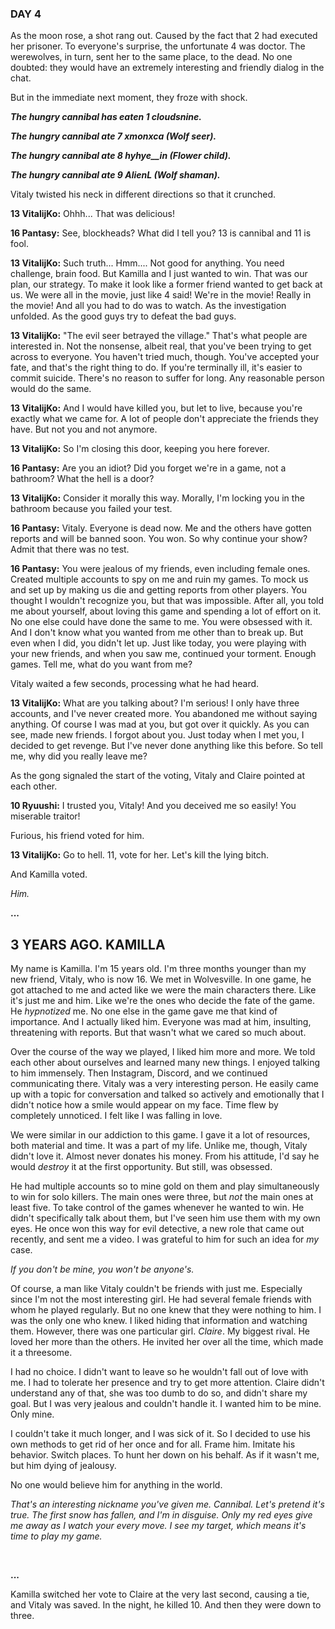 ### DAY 4

As the moon rose, a shot rang out. Caused by the fact that 2 had executed her prisoner. To everyone's surprise, the unfortunate 4 was doctor. The werewolves, in turn, sent her to the same place, to the dead. No one doubted: they would have an extremely interesting and friendly dialog in the chat.

But in the immediate next moment, they froze with shock.

***The hungry cannibal has eaten 1 cloudsnine.***

***The  hungry cannibal ate 7 xmonxca (Wolf seer).***

***The  hungry cannibal ate 8 hyhye__in (Flower child).***

***The  hungry cannibal ate 9 AlienL (Wolf shaman).***

Vitaly twisted his neck in different directions so that it crunched.

**13 VitalijKo:** Ohhh... That was delicious!

**16 Pantasy:** See, blockheads? What did I tell you? 13 is cannibal and 11 is fool.

**13 VitalijKo:** Such truth... Hmm.... Not good for anything. You need challenge, brain food. But Kamilla and I just wanted to win. That was our plan, our strategy. To make it look like a former friend wanted to get back at us. We were all in the movie, just like 4 said! We're in the movie! Really in the movie! And all you had to do was to watch. As the investigation unfolded. As the good guys try to defeat the bad guys.

**13 VitalijKo:** "The evil seer betrayed the village." That's what people are interested in. Not the nonsense, albeit real, that you've been trying to get across to everyone. You haven't tried much, though. You've accepted your fate, and that's the right thing to do. If you're terminally ill, it's easier to commit suicide. There's no reason to suffer for long. Any reasonable person would do the same.

**13 VitalijKo:** And I would have killed you, but let to live, because you're exactly what we came for. A lot of people don't appreciate the friends they have. But not you and not anymore.

**13 VitalijKo:** So I'm closing this door, keeping you here forever.

**16 Pantasy:** Are you an idiot? Did you forget we're in a game, not a bathroom? What the hell is a door?

**13 VitalijKo:** Consider it morally this way. Morally, I'm locking you in the bathroom because you failed your test.

**16 Pantasy:** Vitaly. Everyone is dead now. Me and the others have gotten reports and will be banned soon. You won. So why continue your show? Admit that there was no test.

**16 Pantasy:** You were jealous of my friends, even including female ones. Created multiple accounts to spy on me and ruin my games. To mock us and set up by making us die and getting reports from other players. You thought I wouldn't recognize you, but that was impossible. After all, you told me about yourself, about loving this game and spending a lot of effort on it. No one else could have done the same to me. You were obsessed with it. And I don't know what you wanted from me other than to break up. But even when I did, you didn't let up. Just like today, you were playing with your new friends, and when you saw me, continued your torment. Enough games. Tell me, what do you want from me?

Vitaly waited a few seconds, processing what he had heard.

**13 VitalijKo:** What are you talking about? I'm serious! I only have three accounts, and I've never created more. You abandoned me without saying anything. Of course I was mad at you, but got over it quickly. As you can see, made new friends. I forgot about you. Just today when I met you, I decided to get revenge. But I've never done anything like this before. So tell me, why did you really leave me?

As the gong signaled the start of the voting, Vitaly and Claire pointed at each other.

**10 Ryuushi:** I trusted you, Vitaly! And you deceived me so easily! You miserable traitor!

Furious, his friend voted for him.

**13 VitalijKo:** Go to hell. 11, vote for her. Let's kill the lying bitch.

And Kamilla voted.

*Him.*

**...**

## 3 YEARS AGO. KAMILLA

My name is Kamilla. I'm 15 years old. I'm three months younger than my new friend, Vitaly, who is now 16. We met in Wolvesville. In one game, he got attached to me and acted like we were the main characters there. Like it's just me and him. Like we're the ones who decide the fate of the game. He *hypnotized* me. No one else in the game gave me that kind of importance. And I actually liked him. Everyone was mad at him, insulting, threatening with reports. But that wasn't what we cared so much about.

Over the course of the way we played, I liked him more and more. We told each other about ourselves and learned many new things. I enjoyed talking to him immensely. Then Instagram, Discord, and we continued communicating there. Vitaly was a very interesting person. He easily came up with a topic for conversation and talked so actively and emotionally that I didn't notice how a smile would appear on my face. Time flew by completely unnoticed. I felt like I was falling in love.

We were similar in our addiction to this game. I gave it a lot of resources, both material and time. It was a part of my life. Unlike me, though, Vitaly didn't love it. Almost never donates his money. From his attitude, I'd say he would *destroy* it at the first opportunity. But still, was obsessed.

He had multiple accounts so to mine gold on them and play simultaneously to win for solo killers. The main ones were three, but *not* the main ones at least five. To take control of the games whenever he wanted to win. He didn't specifically talk about them, but I've seen him use them with my own eyes. He once won this way for evil detective, a new role that came out recently, and sent me a video. I was grateful to him for such an idea for *my* case.

*If you don't be mine, you won't be anyone's.*

Of course, a man like Vitaly couldn't be friends with just me. Especially since I'm not the most interesting girl. He had several female friends with whom he played regularly. But no one knew that they were nothing to him. I was the only one who knew. I liked hiding that information and watching them. However, there was one particular girl. *Claire*. My biggest rival. He loved her more than the others. He invited her over all the time, which made it a threesome.

I had no choice. I didn't want to leave so he wouldn't fall out of love with me. I had to tolerate her presence and try to get more attention. Claire didn't understand any of that, she was too dumb to do so, and didn't share my goal. But I was very jealous and couldn't handle it. I wanted him to be mine. Only mine.

I couldn't take it much longer, and I was sick of it. So I decided to use his own methods to get rid of her once and for all. Frame him. Imitate his behavior. Switch places. To hunt her down on his behalf. As if it wasn't me, but him dying of jealousy.

No one would believe him for anything in the world.

*That's an interesting nickname you've given me. Cannibal. Let's pretend it's true. The first snow has fallen, and I'm in disguise. Only my red eyes give me away as I watch your every move. I see my target, which means it's time to play my game.*

<br>

**...**

Kamilla switched her vote to Claire at the very last second, causing a tie, and Vitaly was saved. In the night, he killed 10. And then they were down to three.